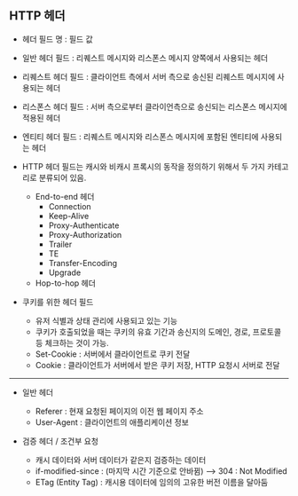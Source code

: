 ## HTTP 헤더

* 헤더 필드 명 : 필드 값
* 일반 헤더 필드 : 리퀘스트 메시지와 리스폰스 메시지 양쪽에서 사용되는 헤더
* 리퀘스트 헤더 필드 : 클라이언트 측에서 서버 측으로 송신된 리퀘스트 메시지에 사용되는 헤더
* 리스폰스 헤더 필드 : 서버 측으로부터 클라이언측으로 송신되는 리스폰스 메시지에 적용된 헤더
* 엔티티 헤더 필드 : 리퀘스트 메시지와 리스폰스 메시지에 포함된 엔티티에 사용되는 헤더

* HTTP 헤더 필드는 캐시와 비캐시 프록시의 동작을 정의하기 위해서 두 가지 카테고리로 분류되어 있음.
  * End-to-end 헤더
    * Connection
    * Keep-Alive
    * Proxy-Authenticate
    * Proxy-Authorization
    * Trailer
    * TE
    * Transfer-Encoding
    * Upgrade
  * Hop-to-hop 헤더

* 쿠키를 위한 헤더 필드
  * 유저 식별과 상태 관리에 사용되고 있는 기능
  * 쿠키가 호출되었을 때는 쿠키의 유효 기간과 송신지의 도메인, 경로, 프로토콜 등 체크하는 것이 가능.
  * Set-Cookie : 서버에서 클라이언트로 쿠키 전달
  * Cookie : 클라이언트가 서버에서 받은 쿠키 저장, HTTP 요청시 서버로 전달
  
---
* 일반 헤더
  * Referer : 현재 요청된 페이지의 이전 웹 페이지 주소
  * User-Agent : 클라이언트의 애플리케이션 정보

* 검증 헤더 / 조건부 요청
  * 캐시 데이터와 서버 데이터가 같은지 검증하는 데이터
  * if-modified-since : (마지막 시간 기준으로 안바뀜) --> 304 : Not Modified
  * ETag (Entity Tag) : 캐시용 데이터에 임의의 고유한 버전 이름을 달아둠
